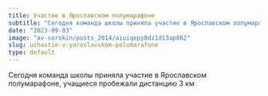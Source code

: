 ```yaml
---
title: Участие в Ярославском полумарафоне
subtitle: "Сегодня команда школы приняла участие в Ярославском полумарафоне, учащиеся пробежали дистанцию 3 км"
date: "2023-09-03"
image: "av-sorokin/posts_2014/aiuiqepy8dz1d13ap862"
slug: uchastie-v-yaroslavskom-polumarafone
type: default
---
```

Сегодня команда школы приняла участие в Ярославском полумарафоне, учащиеся пробежали дистанцию 3 км